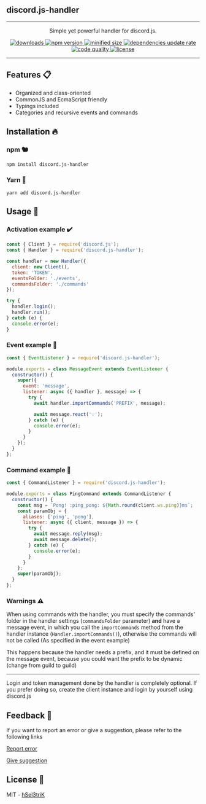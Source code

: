 ## discord.js-handler

---

<p align="center">
  <span>Simple yet powerful handler for discord.js.</span>
</p>

<p align="center">
  <a href="https://www.npmjs.com/package/discord.js-handler">
    <img src="https://img.shields.io/npm/dw/discord.js-handler?color=dc143c&style=flat-square" alt="downloads">
  </a>
  <a href="https://www.npmjs.com/package/discord.js-handler">
    <img src="https://img.shields.io/npm/v/discord.js-handler?style=flat-square&color=9400d3" alt="npm version">
  </a>
  <a href="https://www.npmjs.com/package/discord.js-handler">
    <img src="https://img.shields.io/bundlephobia/min/discord.js-handler?style=flat-square&color=ff6347" alt="minified size">
  </a>
  <a href="https://david-dm.org/hSel3triK/discord.js-handler">
    <img src="https://img.shields.io/david/hSel3triK/discord.js-handler?style=flat-square" alt="dependencies update rate">
  </a>
  <a href="https://app.codacy.com/manual/hSel3triK/discord.js-handler/dashboard">
    <img src="https://img.shields.io/codacy/grade/cc7816940cc0458c82aae1054431d011?style=flat-square" alt="code quality">
  </a>
  <a href="https://github.com/hSel3triK/discord.js-handler/blob/master/LICENSE">
    <img src="https://img.shields.io/npm/l/discord.js-handler?style=flat-square&color=4169e1" alt="license">
  </a>
</p>

---

## Features 📋

- Organized and class-oriented
- CommonJS and EcmaScript friendly
- Typings included
- Categories and recursive events and commands

## Installation 🔥

### npm 🐿️

```
npm install discord.js-handler
```

### Yarn 🧶

```
yarn add discord.js-handler
```

## Usage 🚀

### Activation example ✔️

```js
const { Client } = require('discord.js');
const { Handler } = require('discord.js-handler');

const handler = new Handler({
  client: new Client(),
  token: 'TOKEN',
  eventsFolder: './events',
  commandsFolder: './commands'
});

try {
  handler.login();
  handler.run();
} catch (e) {
  console.error(e);
}
```

### Event example 📡

```js
const { EventListener } = require('discord.js-handler');

module.exports = class MessageEvent extends EventListener {
  constructor() {
    super({
      event: 'message',
      listener: async ({ handler }, message) => {
        try {
          await handler.importCommands('PREFIX', message);

          await message.react('💡');
        } catch (e) {
          console.error(e);
        }
      }
    });
  }
};
```

### Command example 📡

```js
const { CommandListener } = require('discord.js-handler');

module.exports = class PingCommand extends CommandListener {
  constructor() {
    const msg = `Pong! :ping_pong: ${Math.round(client.ws.ping)}ms`;
    const paramObj = {
      aliases: ['ping', 'pong'],
      listener: async ({ client, message }) => {
        try {
          await message.reply(msg);
          await message.delete();
        } catch (e) {
          console.error(e);
        }
      }
    };
    super(paramObj);
  }
};
```

### Warnings ⚠️

When using commands with the handler, you must specify the commands' folder in the handler settings (`commandsFolder` parameter) **and** have a message event, in which you call the `importCommands` method from the handler instance (`Handler.importCommands()`), otherwise the commands will not be called (As specified in the event example)

This happens because the handler needs a prefix, and it must be defined on the message event, because you could want the prefix to be dynamic (change from guild to guild)

---

Login and token management done by the handler is completely optional. If you prefer doing so, create the client instance and login by yourself using discord.js

## Feedback 👥

If you want to report an error or give a suggestion, please refer to the following links

[Report error](https://github.com/hSel3triK/discord.js-handler/issues/new?assignees=&labels=&template=bug_report.md&title=)

[Give suggestion](https://github.com/hSel3triK/discord.js-handler/issues/new?assignees=&labels=&template=feature_request.md&title=)

## License 📝

MIT - [hSel3triK](https://github.com/hSel3triK/)
